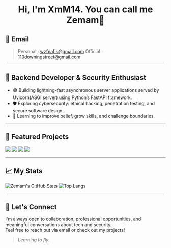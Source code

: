 <h1 align="center"> Hi, I'm XmM14. You can call me Zemam👋</h1>

## 📩 Email 
 > Personal : <wzfnafis@gmail.com>
 > Official : <110downingstreet@gmail.com>

---

## 🚀 Backend Developer & Security Enthusiast

- 🟢 Building lightning-fast asynchronous server applications served by Uvicorn(ASGI server) using Python’s FastAPI framework.
- 🛡️ Exploring cybersecurity: ethical hacking, penetration testing, and secure software design.
- 🌱 Learning to improve belief, grow skills, and challenge boundaries.

---

## 🌟 Featured Projects
<a href="https://github.com/XmM14/XmM14.github.io"><img src="https://img.shields.io/badge/-Personal%20Portfolio%20Website-gray?style=flat&logo=github" /></a>
<a href="https://github.com/XmM14/Salat-Watch-Bangladesh"><img src="https://img.shields.io/badge/-Prayer%20Watch-gray?style=flat&logo=github" /></a>
<a href="https://github.com/XmM14/Penetration-Testing-Essentials"><img src="https://img.shields.io/badge/-Penetration%20Testing%20Essentials-gray?style=flat&logo=github" /></a>
<a href="https://github.com/XmM14/Enumeration"><img src="https://img.shields.io/badge/-Enumeration-gray?style=flat&logo=github" /></a>


---

## 📈 My Stats

![Zemam's GitHub Stats](https://github-readme-stats.vercel.app/api?username=XmM14&show_icons=true&hide_title=true&count_private=true&theme=radical)
![Top Langs](https://github-readme-stats.vercel.app/api/top-langs/?username=XmM14&layout=compact&theme=radical)

---

## 🤝 Let's Connect

I'm always open to collaboration, professional opportunities, and meaningful conversations about tech and security.  
Feel free to reach out via email or check out my projects!

> *Learning to fly.*

<!---
XmM14/XmM14 is a ✨ special ✨ repository because its `README.md` (this file) appears on your GitHub profile.
You can click the Preview link to take a look at your changes.
--->

       


<!---
XmM14/XmM14 is a ✨ special ✨ repository because its `README.md` (this file) appears on your GitHub profile.
You can click the Preview link to take a look at your changes.
--->
